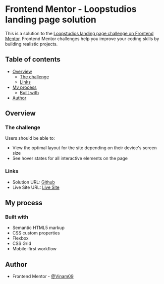 # Frontend Mentor - Loopstudios landing page solution

This is a solution to the [Loopstudios landing page challenge on Frontend Mentor](https://www.frontendmentor.io/challenges/loopstudios-landing-page-N88J5Onjw). Frontend Mentor challenges help you improve your coding skills by building realistic projects.

## Table of contents

- [Overview](#overview)
  - [The challenge](#the-challenge)
  - [Links](#links)
- [My process](#my-process)
  - [Built with](#built-with)
- [Author](#author)



## Overview

### The challenge

Users should be able to:

- View the optimal layout for the site depending on their device's screen size
- See hover states for all interactive elements on the page

### Links

- Solution URL: [Github](https://github.com/Vinam09/loopstudios-frontend)
- Live Site URL: [Live Site](https://vinam09.github.io/loopstudios-frontend/)

## My process

### Built with

- Semantic HTML5 markup
- CSS custom properties
- Flexbox
- CSS Grid
- Mobile-first workflow

## Author
- Frontend Mentor - [@Vinam09](https://www.frontendmentor.io/profile/Vinam09)
